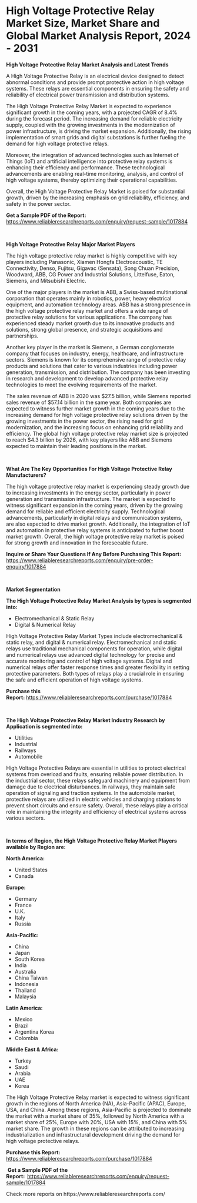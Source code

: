 <p><h1>High Voltage Protective Relay Market Size, Market Share and Global Market Analysis Report, 2024 - 2031</h1></p><p><strong>High Voltage Protective Relay Market Analysis and Latest Trends</strong></p>
<p><p>A High Voltage Protective Relay is an electrical device designed to detect abnormal conditions and provide prompt protective action in high voltage systems. These relays are essential components in ensuring the safety and reliability of electrical power transmission and distribution systems.</p><p>The High Voltage Protective Relay Market is expected to experience significant growth in the coming years, with a projected CAGR of 8.4% during the forecast period. The increasing demand for reliable electricity supply, coupled with the growing investments in the modernization of power infrastructure, is driving the market expansion. Additionally, the rising implementation of smart grids and digital substations is further fueling the demand for high voltage protective relays.</p><p>Moreover, the integration of advanced technologies such as Internet of Things (IoT) and artificial intelligence into protective relay systems is enhancing their efficiency and performance. These technological advancements are enabling real-time monitoring, analysis, and control of high voltage systems, thereby optimizing their operational capabilities.</p><p>Overall, the High Voltage Protective Relay Market is poised for substantial growth, driven by the increasing emphasis on grid reliability, efficiency, and safety in the power sector.</p></p>
<p><strong>Get a Sample PDF of the Report:&nbsp;</strong> <a href="https://www.reliableresearchreports.com/enquiry/request-sample/1017884">https://www.reliableresearchreports.com/enquiry/request-sample/1017884</a></p>
<p>&nbsp;</p>
<p><strong>High Voltage Protective Relay Major Market Players</strong></p>
<p><p>The high voltage protective relay market is highly competitive with key players including Panasonic, Xiamen Hongfa Electroacoustic, TE Connectivity, Denso, Fujitsu, Gigavac (Sensata), Song Chuan Precision, Woodward, ABB, CG Power and Industrial Solutions, Littelfuse, Eaton, Siemens, and Mitsubishi Electric.</p><p>One of the major players in the market is ABB, a Swiss-based multinational corporation that operates mainly in robotics, power, heavy electrical equipment, and automation technology areas. ABB has a strong presence in the high voltage protective relay market and offers a wide range of protective relay solutions for various applications. The company has experienced steady market growth due to its innovative products and solutions, strong global presence, and strategic acquisitions and partnerships.</p><p>Another key player in the market is Siemens, a German conglomerate company that focuses on industry, energy, healthcare, and infrastructure sectors. Siemens is known for its comprehensive range of protective relay products and solutions that cater to various industries including power generation, transmission, and distribution. The company has been investing in research and development to develop advanced protective relay technologies to meet the evolving requirements of the market.</p><p>The sales revenue of ABB in 2020 was $27.5 billion, while Siemens reported sales revenue of $57.14 billion in the same year. Both companies are expected to witness further market growth in the coming years due to the increasing demand for high voltage protective relay solutions driven by the growing investments in the power sector, the rising need for grid modernization, and the increasing focus on enhancing grid reliability and efficiency. The global high voltage protective relay market size is projected to reach $4.3 billion by 2026, with key players like ABB and Siemens expected to maintain their leading positions in the market.</p></p>
<p>&nbsp;</p>
<p><strong>What Are The Key Opportunities For High Voltage Protective Relay Manufacturers?</strong></p>
<p><p>The high voltage protective relay market is experiencing steady growth due to increasing investments in the energy sector, particularly in power generation and transmission infrastructure. The market is expected to witness significant expansion in the coming years, driven by the growing demand for reliable and efficient electricity supply. Technological advancements, particularly in digital relays and communication systems, are also expected to drive market growth. Additionally, the integration of IoT and automation in protective relay systems is anticipated to further boost market growth. Overall, the high voltage protective relay market is poised for strong growth and innovation in the foreseeable future.</p></p>
<p><strong>Inquire or Share Your Questions If Any Before Purchasing This Report:</strong> <a href="https://www.reliableresearchreports.com/enquiry/pre-order-enquiry/1017884">https://www.reliableresearchreports.com/enquiry/pre-order-enquiry/1017884</a></p>
<p>&nbsp;</p>
<p><strong>Market Segmentation</strong></p>
<p><strong>The High Voltage Protective Relay Market Analysis by types is segmented into:</strong></p>
<p><ul><li>Electromechanical & Static Relay</li><li>Digital & Numerical Relay</li></ul></p>
<p><p>High Voltage Protective Relay Market Types include electromechanical & static relay, and digital & numerical relay. Electromechanical and static relays use traditional mechanical components for operation, while digital and numerical relays use advanced digital technology for precise and accurate monitoring and control of high voltage systems. Digital and numerical relays offer faster response times and greater flexibility in setting protective parameters. Both types of relays play a crucial role in ensuring the safe and efficient operation of high voltage systems.</p></p>
<p><strong>Purchase this Report:&nbsp;</strong><a href="https://www.reliableresearchreports.com/purchase/1017884">https://www.reliableresearchreports.com/purchase/1017884</a></p>
<p>&nbsp;</p>
<p><strong>The High Voltage Protective Relay Market Industry Research by Application is segmented into:</strong></p>
<p><ul><li>Utilities</li><li>Industrial</li><li>Railways</li><li>Automobile</li></ul></p>
<p><p>High Voltage Protective Relays are essential in utilities to protect electrical systems from overload and faults, ensuring reliable power distribution. In the industrial sector, these relays safeguard machinery and equipment from damage due to electrical disturbances. In railways, they maintain safe operation of signaling and traction systems. In the automobile market, protective relays are utilized in electric vehicles and charging stations to prevent short circuits and ensure safety. Overall, these relays play a critical role in maintaining the integrity and efficiency of electrical systems across various sectors.</p></p>
<p>&nbsp;</p>
<p><strong>In terms of Region, the High Voltage Protective Relay Market Players available by Region are:</strong></p>
<p>
    <p> <strong> North America: </strong>
        <ul>
            <li>United States</li>
            <li>Canada</li>
        </ul>
        </p> 
    <p> <strong> Europe: </strong>
        <ul>
            <li>Germany</li>
            <li>France</li>
            <li>U.K.</li>
            <li>Italy</li>
            <li>Russia</li>
        </ul>
        </p> 
    <p> <strong> Asia-Pacific: </strong>
        <ul>
            <li>China</li>
            <li>Japan</li>
            <li>South Korea</li>
            <li>India</li>
            <li>Australia</li>
            <li>China Taiwan</li>
            <li>Indonesia</li>
            <li>Thailand</li>
            <li>Malaysia</li>
        </ul>
        </p> 
    <p> <strong> Latin America: </strong>
        <ul>
            <li>Mexico</li>
            <li>Brazil</li>
            <li>Argentina Korea</li>
            <li>Colombia</li>
        </ul>
        </p> 
    <p> <strong> Middle East & Africa: </strong>
        <ul>
            <li>Turkey</li>
            <li>Saudi</li>
            <li>Arabia</li>
            <li>UAE</li>
            <li>Korea</li>
        </ul>
    </p>
    </p>
<p><p>The High Voltage Protective Relay market is expected to witness significant growth in the regions of North America (NA), Asia-Pacific (APAC), Europe, USA, and China. Among these regions, Asia-Pacific is projected to dominate the market with a market share of 35%, followed by North America with a market share of 25%, Europe with 20%, USA with 15%, and China with 5% market share. The growth in these regions can be attributed to increasing industrialization and infrastructural development driving the demand for high voltage protective relays.</p></p>
<p><strong>Purchase this Report: </strong><a href="https://www.reliableresearchreports.com/purchase/1017884">https://www.reliableresearchreports.com/purchase/1017884</a></p>
<p>&nbsp;<strong>Get a Sample PDF of the Report:&nbsp;&nbsp;</strong><a href="https://www.reliableresearchreports.com/enquiry/request-sample/1017884">https://www.reliableresearchreports.com/enquiry/request-sample/1017884</a></p>
<p><strong></strong></p>
<p>Check more reports on https://www.reliableresearchreports.com/</p>